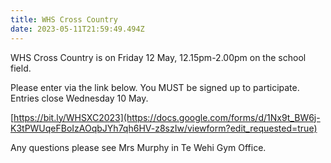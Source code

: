 ```yaml
---
title: WHS Cross Country
date: 2023-05-11T21:59:49.494Z
---
```

WHS Cross Country is on Friday 12 May, 12.15pm-2.00pm on the school field.  

Please enter via the link below. You MUST be signed up to participate.  
Entries close Wednesday 10 May.

[https://bit.ly/WHSXC2023](https://docs.google.com/forms/d/1Nx9t_BW6j-K3tPWUqeFBoIzAOqbJYh7qh6HV-z8szIw/viewform?edit_requested=true)

Any questions please see Mrs Murphy in Te Wehi Gym Office.